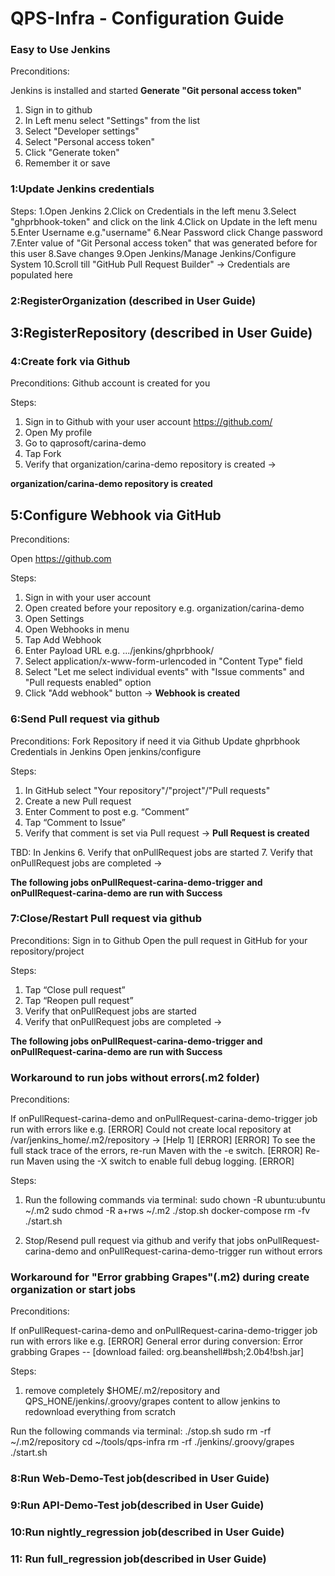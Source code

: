# QPS-Infra - Configuration Guide


### Easy to Use Jenkins
 Preconditions:

 Jenkins is installed and started
<b> Generate "Git personal access token" </b>
1. Sign in to github
2. In Left menu select "Settings" from the list
3. Select "Developer settings"
4. Select "Personal access token"
5. Click "Generate token"
6. Remember it or save

### 1:Update Jenkins credentials
 
Steps:
1.Open Jenkins
2.Click on Credentials in the left menu
3.Select "ghprbhook-token" and click on the link
4.Click on Update in the left menu
5.Enter Username e.g."username"
6.Near Password click Change password
7.Enter value of "Git Personal access token" that was generated before for this user
8.Save changes
9.Open Jenkins/Manage Jenkins/Configure System
10.Scroll till "GitHub Pull Request Builder" -> Credentials are populated here


### 2:RegisterOrganization (described in User Guide)


## 3:RegisterRepository (described in User Guide)


### 4:Create fork via Github
 Preconditions:
Github account is created for you

 Steps:  

1. Sign in to Github with your user account https://github.com/
2. Open My profile
3. Go to qaprosoft/carina-demo
4. Tap Fork
5. Verify that organization/carina-demo repository is created -> 

 <b> organization/carina-demo repository is created </b> 

## 5:Configure Webhook via GitHub
Preconditions:

Open https://github.com

Steps:  

1. Sign in with your user account
2. Open created before your repository e.g. organization/carina-demo 
3. Open Settings
4. Open Webhooks in menu
5. Tap Add Webhook
6. Enter Payload URL e.g. .../jenkins/ghprbhook/
7. Select application/x-www-form-urlencoded in "Content Type" field
8. Select "Let me select individual events" with "Issue comments" and "Pull requests enabled" option
9. Click "Add webhook" button -> 
<b> Webhook is created </b>
  
### 6:Send Pull request via github 
 Preconditions:
Fork Repository if need it via Github
Update ghprbhook Credentials in Jenkins
Open jenkins/configure

Steps:

1. In GitHub select "Your repository"/"project"/"Pull requests"
2. Create a new Pull request
3. Enter Comment to post e.g. “Comment”
4. Tap “Comment to Issue”
5. Verify that comment is set via Pull request ->
<b> Pull Request is created </b>

TBD:
In Jenkins
6. Verify that onPullRequest jobs are started 
7. Verify that onPullRequest jobs are completed ->

 <b> The following jobs onPullRequest-carina-demo-trigger and 
onPullRequest-carina-demo are run with Success </b> 

### 7:Close/Restart Pull request via github
 Preconditions:
 Sign in to Github
Open the pull request in GitHub for your repository/project

 Steps:

1. Tap “Close pull request”
2. Tap “Reopen pull request”
3. Verify that onPullRequest jobs are started 
4. Verify that onPullRequest jobs are completed ->

 <b> The following jobs onPullRequest-carina-demo-trigger and 
onPullRequest-carina-demo are run with Success </b> 

###  Workaround to run jobs without errors(.m2 folder)
 Preconditions:

If onPullRequest-carina-demo and onPullRequest-carina-demo-trigger job run with errors like e.g.
[ERROR] Could not create local repository at /var/jenkins_home/.m2/repository -> [Help 1]
[ERROR]
[ERROR] To see the full stack trace of the errors, re-run Maven with the -e switch.
[ERROR] Re-run Maven using the -X switch to enable full debug logging.
[ERROR]

 Steps:

1. Run the following commands via terminal:
sudo chown -R ubuntu:ubuntu ~/.m2
sudo chmod -R a+rws ~/.m2
./stop.sh
docker-compose rm -fv
./start.sh

2. Stop/Resend pull request via github and verify that jobs onPullRequest-carina-demo and onPullRequest-carina-demo-trigger run without errors
 
### Workaround for "Error grabbing Grapes"(.m2) during create organization or start jobs
 Preconditions:

If onPullRequest-carina-demo and onPullRequest-carina-demo-trigger job run with errors like e.g.
[ERROR] General error during conversion: Error grabbing Grapes -- [download failed: org.beanshell#bsh;2.0b4!bsh.jar]

 Steps:

1. remove completely $HOME/.m2/repository and QPS_HONE/jenkins/.groovy/grapes content to allow jenkins to redownload everything from scratch

Run the following commands via terminal:
./stop.sh
sudo rm -rf ~/.m2/repository
cd ~/tools/qps-infra
rm -rf ./jenkins/.groovy/grapes
./start.sh

### 8:Run Web-Demo-Test job(described in User Guide)
### 9:Run API-Demo-Test job(described in User Guide)
### 10:Run nightly_regression job(described in User Guide)
### 11: Run full_regression job(described in User Guide)
 


